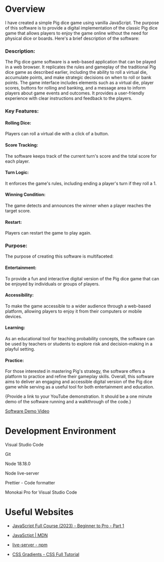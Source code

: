 # Overview

I have created a simple Pig dice game using vanilla JavaScript. The purpose of this software is to provide a digital implementation of the classic Pig dice game that allows players to enjoy the game online without the need for physical dice or boards. Here's a brief description of the software:

### Description:

The Pig dice game software is a web-based application that can be played in a web browser.
It replicates the rules and gameplay of the traditional Pig dice game as described earlier, including the ability to roll a virtual die, accumulate points, and make strategic decisions on when to roll or bank points.
The game interface includes elements such as a virtual die, player scores, buttons for rolling and banking, and a message area to inform players about game events and outcomes.
It provides a user-friendly experience with clear instructions and feedback to the players.

### Key Features:

#### Rolling Dice:

Players can roll a virtual die with a click of a button.

#### Score Tracking: 

The software keeps track of the current turn's score and the total score for each player.
#### Turn Logic: 

It enforces the game's rules, including ending a player's turn if they roll a 1.

#### Winning Condition: 

The game detects and announces the winner when a player reaches the target score.

#### Restart: 

Players can restart the game to play again.

### Purpose:

The purpose of creating this software is multifaceted:

#### Entertainment: 

To provide a fun and interactive digital version of the Pig dice game that can be enjoyed by individuals or groups of players.

#### Accessibility: 

To make the game accessible to a wider audience through a web-based platform, allowing players to enjoy it from their computers or mobile devices.

#### Learning: 

As an educational tool for teaching probability concepts, the software can be used by teachers or students to explore risk and decision-making in a playful setting.

#### Practice: 

For those interested in mastering Pig's strategy, the software offers a platform to practice and refine their gameplay skills. Overall, this software aims to deliver an engaging and accessible digital version of the Pig dice game while serving as a useful tool for both entertainment and education.

{Provide a link to your YouTube demonstration.  It should be a one minute demo of the software running and a walkthrough of the code.}

[Software Demo Video](http://youtube.link.goes.here)

# Development Environment

Visual Studio Code

Git

Node 18.18.0

Node live-server

Prettier - Code formatter

Monokai Pro for Visual Studio Code


# Useful Websites

* [JavaScript Full Course (2023) - Beginner to Pro - Part 1](https://www.youtube.com/watch?v=SBmSRK3feww&ab_channel=SuperSimpleDev)
  
* [JavaSctipt | MDN](https://developer.mozilla.org/en-US/docs/Web/JavaScript)

* [live-server - npm](https://www.npmjs.com/package/live-server)

* [CSS Gradients - CSS Full Tutorial](https://www.youtube.com/watch?v=TYHFe4L9bfo&ab_channel=DevDreamer)

